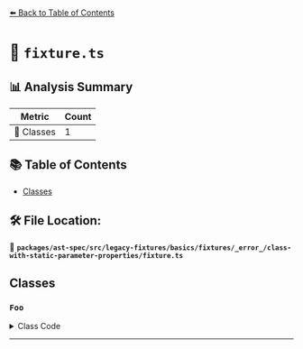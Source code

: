 [⬅️ Back to Table of Contents](../../../../../../../../index.md)

# 📄 `fixture.ts`

## 📊 Analysis Summary

| Metric | Count |
|--------|-------|
| 🧱 Classes | 1 |

## 📚 Table of Contents

- [Classes](#classes)

## 🛠️ File Location:
📂 **`packages/ast-spec/src/legacy-fixtures/basics/fixtures/_error_/class-with-static-parameter-properties/fixture.ts`**

## Classes

### `Foo`

<details><summary>Class Code</summary>

```ts
class Foo {
    constructor(static a: string) {

    }
}
```
</details>


---